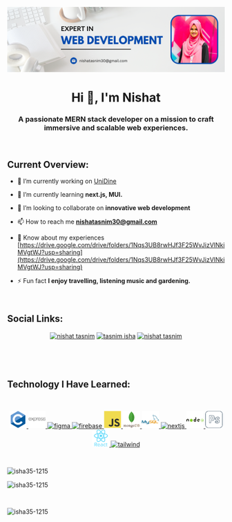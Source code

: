 ![logo](https://github.com/isha35-1215/isha35-1215/blob/main/Blue%20%26%20white%20minimal%20linkedin%20profile%20cover%20image.png)
<h1 align="center">Hi 👋, I'm Nishat</h1>
<h3 align="center">A passionate MERN stack developer on a mission to craft immersive and scalable web experiences.</h3>


<br><h2 align="left">Current Overview:</h2>

- 🔭 I’m currently working on [UniDine](https://unidine-2cdc8.web.app)

- 🌱 I’m currently learning **next.js, MUI.**

- 👯 I’m looking to collaborate on **innovative web development**

- 📫 How to reach me **nishatasnim30@gmail.com**

- 📄 Know about my experiences [https://drive.google.com/drive/folders/1Nqs3UB8rwHJf3F25WvJizVlNkiMVgtWJ?usp=sharing](https://drive.google.com/drive/folders/1Nqs3UB8rwHJf3F25WvJizVlNkiMVgtWJ?usp=sharing)

- ⚡ Fun fact **I enjoy travelling, listening music and gardening.**

<br><h2 align="left">Social Links:</h2>
<p align="center">
<a href="https://www.linkedin.com/in/nishat-tasnim-5424b6250" target="blank"><img align="center" src="https://raw.githubusercontent.com/rahuldkjain/github-profile-readme-generator/master/src/images/icons/Social/linked-in-alt.svg" alt="nishat tasnim" height="30" width="40" /></a>
<a href="https://www.instagram.com/tasnim_isha_/" target="blank"><img align="center" src="https://raw.githubusercontent.com/rahuldkjain/github-profile-readme-generator/master/src/images/icons/Social/instagram.svg" alt="tasnim isha" height="30" width="40" /></a>
<a href="https://dribbble.com/nishat1215" target="blank"><img align="center" src="https://raw.githubusercontent.com/rahuldkjain/github-profile-readme-generator/master/src/images/icons/Social/dribbble.svg" alt="nishat tasnim" height="30" width="40" /></a>
</p><br>

<br><h2 align="left">Technology I Have Learned:</h2><br>
<p align="center"> <a href="https://www.cprogramming.com/" target="_blank" rel="noreferrer"> <img src="https://raw.githubusercontent.com/devicons/devicon/master/icons/c/c-original.svg" alt="c" width="40" height="40"/> </a> <a href="https://expressjs.com" target="_blank" rel="noreferrer"> <img src="https://raw.githubusercontent.com/devicons/devicon/master/icons/express/express-original-wordmark.svg" alt="express" width="40" height="40"/> </a> <a href="https://www.figma.com/" target="_blank" rel="noreferrer"> <img src="https://www.vectorlogo.zone/logos/figma/figma-icon.svg" alt="figma" width="40" height="40"/> </a> <a href="https://firebase.google.com/" target="_blank" rel="noreferrer"> <img src="https://www.vectorlogo.zone/logos/firebase/firebase-icon.svg" alt="firebase" width="40" height="40"/> </a> <a href="https://developer.mozilla.org/en-US/docs/Web/JavaScript" target="_blank" rel="noreferrer"> <img src="https://raw.githubusercontent.com/devicons/devicon/master/icons/javascript/javascript-original.svg" alt="javascript" width="40" height="40"/> </a> <a href="https://www.mongodb.com/" target="_blank" rel="noreferrer"> <img src="https://raw.githubusercontent.com/devicons/devicon/master/icons/mongodb/mongodb-original-wordmark.svg" alt="mongodb" width="40" height="40"/> </a> <a href="https://www.mysql.com/" target="_blank" rel="noreferrer"> <img src="https://raw.githubusercontent.com/devicons/devicon/master/icons/mysql/mysql-original-wordmark.svg" alt="mysql" width="40" height="40"/> </a> <a href="https://nextjs.org/" target="_blank" rel="noreferrer"> <img src="https://cdn.worldvectorlogo.com/logos/nextjs-2.svg" alt="nextjs" width="40" height="40"/> </a> <a href="https://nodejs.org" target="_blank" rel="noreferrer"> <img src="https://raw.githubusercontent.com/devicons/devicon/master/icons/nodejs/nodejs-original-wordmark.svg" alt="nodejs" width="40" height="40"/> </a> <a href="https://www.photoshop.com/en" target="_blank" rel="noreferrer"> <img src="https://raw.githubusercontent.com/devicons/devicon/master/icons/photoshop/photoshop-line.svg" alt="photoshop" width="40" height="40"/> </a> <a href="https://reactjs.org/" target="_blank" rel="noreferrer"> <img src="https://raw.githubusercontent.com/devicons/devicon/master/icons/react/react-original-wordmark.svg" alt="react" width="40" height="40"/> </a> <a href="https://tailwindcss.com/" target="_blank" rel="noreferrer"> <img src="https://www.vectorlogo.zone/logos/tailwindcss/tailwindcss-icon.svg" alt="tailwind" width="40" height="40"/> </a> </p><br>

<p><img align="left" src="https://github-readme-streak-stats.herokuapp.com/?user=isha35-1215&" alt="isha35-1215" /></p><br>

<p><img align="center" src="https://github-readme-stats.vercel.app/api/top-langs?username=isha35-1215&show_icons=true&locale=en&layout=compact" alt="isha35-1215" /></p><br>

<p>&nbsp;<img align="left" src="https://github-readme-stats.vercel.app/api?username=isha35-1215&show_icons=true&locale=en" alt="isha35-1215" /></p><br>

